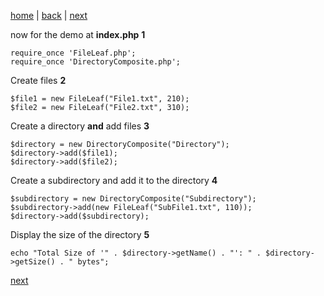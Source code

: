 [home](./page01.md)  | [back](./page04.md) | [next](./page06.md)

now for the demo at **index.php**
**1**
```
require_once 'FileLeaf.php';
require_once 'DirectoryComposite.php';
```

 Create files
**2**
```
$file1 = new FileLeaf("File1.txt", 210);
$file2 = new FileLeaf("File2.txt", 310);
```

Create a directory **and** add files
**3**
```
$directory = new DirectoryComposite("Directory");
$directory->add($file1);
$directory->add($file2);
```

Create a subdirectory and add it to the directory
**4**
```
$subdirectory = new DirectoryComposite("Subdirectory");
$subdirectory->add(new FileLeaf("SubFile1.txt", 110));
$directory->add($subdirectory);
```
Display the size of the directory
**5**
```
echo "Total Size of '" . $directory->getName() . "': " . $directory->getSize() . " bytes";
```

[next](./page06.md)
